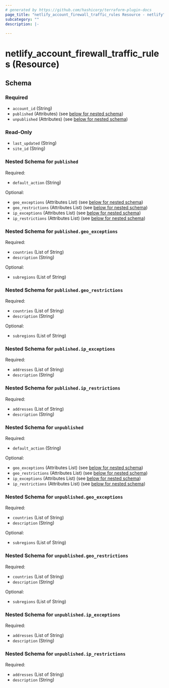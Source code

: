 ```yaml
---
# generated by https://github.com/hashicorp/terraform-plugin-docs
page_title: "netlify_account_firewall_traffic_rules Resource - netlify"
subcategory: ""
description: |-
  
---
```


# netlify_account_firewall_traffic_rules (Resource)





<!-- schema generated by tfplugindocs -->
## Schema

### Required

- `account_id` (String)
- `published` (Attributes) (see [below for nested schema](#nestedatt--published))
- `unpublished` (Attributes) (see [below for nested schema](#nestedatt--unpublished))

### Read-Only

- `last_updated` (String)
- `site_id` (String)

<a id="nestedatt--published"></a>
### Nested Schema for `published`

Required:

- `default_action` (String)

Optional:

- `geo_exceptions` (Attributes List) (see [below for nested schema](#nestedatt--published--geo_exceptions))
- `geo_restrictions` (Attributes List) (see [below for nested schema](#nestedatt--published--geo_restrictions))
- `ip_exceptions` (Attributes List) (see [below for nested schema](#nestedatt--published--ip_exceptions))
- `ip_restrictions` (Attributes List) (see [below for nested schema](#nestedatt--published--ip_restrictions))

<a id="nestedatt--published--geo_exceptions"></a>
### Nested Schema for `published.geo_exceptions`

Required:

- `countries` (List of String)
- `description` (String)

Optional:

- `subregions` (List of String)


<a id="nestedatt--published--geo_restrictions"></a>
### Nested Schema for `published.geo_restrictions`

Required:

- `countries` (List of String)
- `description` (String)

Optional:

- `subregions` (List of String)


<a id="nestedatt--published--ip_exceptions"></a>
### Nested Schema for `published.ip_exceptions`

Required:

- `addresses` (List of String)
- `description` (String)


<a id="nestedatt--published--ip_restrictions"></a>
### Nested Schema for `published.ip_restrictions`

Required:

- `addresses` (List of String)
- `description` (String)



<a id="nestedatt--unpublished"></a>
### Nested Schema for `unpublished`

Required:

- `default_action` (String)

Optional:

- `geo_exceptions` (Attributes List) (see [below for nested schema](#nestedatt--unpublished--geo_exceptions))
- `geo_restrictions` (Attributes List) (see [below for nested schema](#nestedatt--unpublished--geo_restrictions))
- `ip_exceptions` (Attributes List) (see [below for nested schema](#nestedatt--unpublished--ip_exceptions))
- `ip_restrictions` (Attributes List) (see [below for nested schema](#nestedatt--unpublished--ip_restrictions))

<a id="nestedatt--unpublished--geo_exceptions"></a>
### Nested Schema for `unpublished.geo_exceptions`

Required:

- `countries` (List of String)
- `description` (String)

Optional:

- `subregions` (List of String)


<a id="nestedatt--unpublished--geo_restrictions"></a>
### Nested Schema for `unpublished.geo_restrictions`

Required:

- `countries` (List of String)
- `description` (String)

Optional:

- `subregions` (List of String)


<a id="nestedatt--unpublished--ip_exceptions"></a>
### Nested Schema for `unpublished.ip_exceptions`

Required:

- `addresses` (List of String)
- `description` (String)


<a id="nestedatt--unpublished--ip_restrictions"></a>
### Nested Schema for `unpublished.ip_restrictions`

Required:

- `addresses` (List of String)
- `description` (String)
